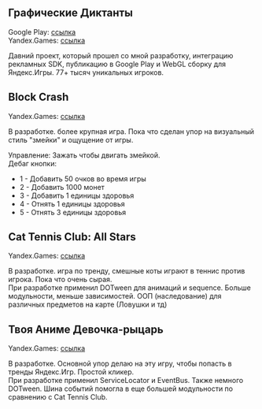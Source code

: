 ## Графические Диктанты
Google Play: [ссылка](https://play.google.com/store/apps/details?id=com.Pixoins.GraphicDictation&hl=ru&gl=US)\
Yandex.Games: [ссылка](https://yandex.ru/games/app/262912?draft=true&lang=ru)

Давний проект, который прошел со мной разработку, интеграцию рекламных SDK, публикацию в Google Play и WebGL сборку для Яндекс.Игры. 77+ тысяч уникальных игроков.

## Block Crash
Yandex.Games: [ссылка](https://yandex.ru/games/app/269775?draft=true&lang=ru)

В разработке. более крупная игра. Пока что сделан упор на визуальный стиль "змейки" и ощущение от игры.

Управление: Зажать чтобы двигать змейкой.\
Дебаг кнопки:
* 1 - Добавить 50 очков во время игры
* 2 - Добавить 1000 монет
* 3 - Добавить 1 единицы здоровья
* 4 - Отнять 1 единицы здоровья
* 5 - Отнять 3 единицы здоровья

## Cat Tennis Club: All Stars
Yandex.Games: [ссылка](https://yandex.ru/games/app/269896?draft=true&lang=ru)

В разработке. игра по тренду, смешные коты играют в теннис против игрока. Пока что очень сырая.\
При разработке применил DOTween для анимаций и sequence. Больше модульности, меньше зависимостей. ООП (наследование) для различных предметов на карте (Ловушки и тд)

## Твоя Аниме Девочка-рыцарь
Yandex.Games: [ссылка](https://yandex.ru/games/app/262913?draft=true&lang=ru)

В разработке. Основной упор делаю на эту игру, чтобы попасть в тренды Яндекс.Игр. Простой кликер.\
При разработке применил ServiceLocator и EventBus. Также немного DOTween. Шина событий помогла в еще большей модульности по сравнению с Cat Tennis Club.
